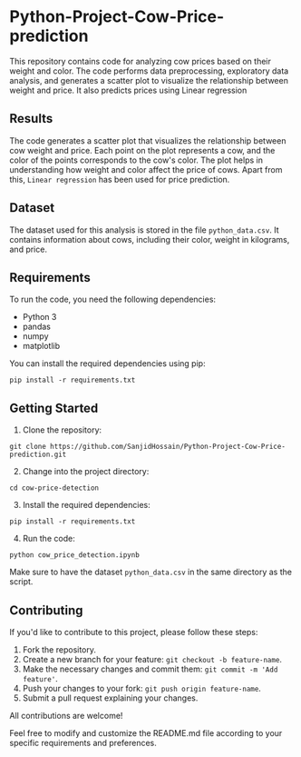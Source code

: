# Python-Project-Cow-Price-prediction

This repository contains code for analyzing cow prices based on their weight and color. The code performs data preprocessing, exploratory data analysis, and generates a scatter plot to visualize the relationship between weight and price. It also predicts prices using Linear regression


## Results

The code generates a scatter plot that visualizes the relationship between cow weight and price. Each point on the plot represents a cow, and the color of the points corresponds to the cow's color. The plot helps in understanding how weight and color affect the price of cows. Apart from this,  `Linear regression` has been used for price prediction. 

## Dataset

The dataset used for this analysis is stored in the file `python_data.csv`. It contains information about cows, including their color, weight in kilograms, and price.

## Requirements

To run the code, you need the following dependencies:

- Python 3
- pandas
- numpy
- matplotlib

You can install the required dependencies using pip:

```
pip install -r requirements.txt
```

## Getting Started

1. Clone the repository:

```
git clone https://github.com/SanjidHossain/Python-Project-Cow-Price-prediction.git
```

2. Change into the project directory:

```
cd cow-price-detection
```

3. Install the required dependencies:

```
pip install -r requirements.txt
```

4. Run the code:

```
python cow_price_detection.ipynb
```

Make sure to have the dataset `python_data.csv` in the same directory as the script.


## Contributing

If you'd like to contribute to this project, please follow these steps:

1. Fork the repository.
2. Create a new branch for your feature: `git checkout -b feature-name`.
3. Make the necessary changes and commit them: `git commit -m 'Add feature'`.
4. Push your changes to your fork: `git push origin feature-name`.
5. Submit a pull request explaining your changes.

All contributions are welcome!

Feel free to modify and customize the README.md file according to your specific requirements and preferences.
